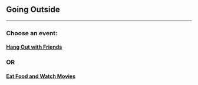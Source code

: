 ## Going Outside
---
### Choose an event:
#### [Hang Out with Friends](hangoutwithfriends.md) 
### OR
#### [Eat Food and Watch Movies](eatfoodandwatchmovies.md)